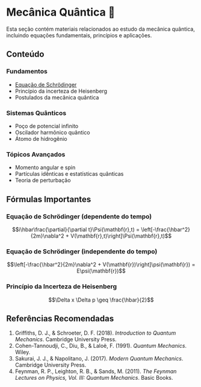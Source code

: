 # Mecânica Quântica 🔬

Esta seção contém materiais relacionados ao estudo da mecânica quântica, incluindo equações fundamentais, princípios e aplicações.

## Conteúdo

### Fundamentos
- [Equação de Schrödinger](./schrodinger.ipynb)
- Princípio da incerteza de Heisenberg
- Postulados da mecânica quântica

### Sistemas Quânticos
- Poço de potencial infinito
- Oscilador harmônico quântico
- Átomo de hidrogênio

### Tópicos Avançados
- Momento angular e spin
- Partículas idênticas e estatísticas quânticas
- Teoria de perturbação

## Fórmulas Importantes

### Equação de Schrödinger (dependente do tempo)
$$i\hbar\frac{\partial}{\partial t}\Psi(\mathbf{r},t) = \left[-\frac{\hbar^2}{2m}\nabla^2 + V(\mathbf{r},t)\right]\Psi(\mathbf{r},t)$$

### Equação de Schrödinger (independente do tempo)
$$\left[-\frac{\hbar^2}{2m}\nabla^2 + V(\mathbf{r})\right]\psi(\mathbf{r}) = E\psi(\mathbf{r})$$

### Princípio da Incerteza de Heisenberg
$$\Delta x \Delta p \geq \frac{\hbar}{2}$$

## Referências Recomendadas

1. Griffiths, D. J., & Schroeter, D. F. (2018). *Introduction to Quantum Mechanics*. Cambridge University Press.
2. Cohen-Tannoudji, C., Diu, B., & Laloë, F. (1991). *Quantum Mechanics*. Wiley.
3. Sakurai, J. J., & Napolitano, J. (2017). *Modern Quantum Mechanics*. Cambridge University Press.
4. Feynman, R. P., Leighton, R. B., & Sands, M. (2011). *The Feynman Lectures on Physics, Vol. III: Quantum Mechanics*. Basic Books.